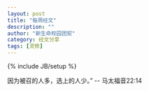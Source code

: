 ```yaml
---
layout: post
title: "每周经文"
description: ""
author: "新生命校园团契"
category: 经文分享
tags: [灵修]
---
```

{% include JB/setup %}

因为被召的人多，选上的人少。” -- 马太福音22:14
